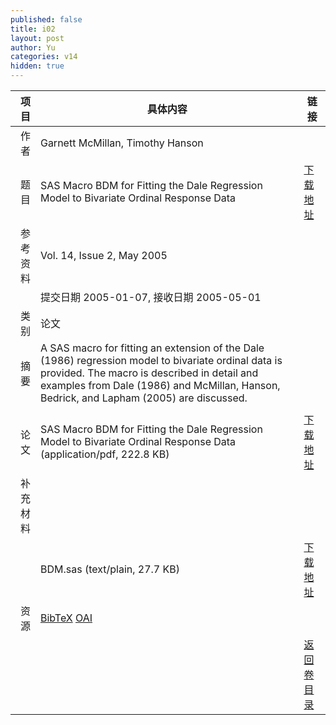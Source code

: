 ```yaml
---
published: false
title: i02
layout: post
author: Yu
categories: v14
hidden: true
---
```


| 项目 | 具体内容 | 链接 |
|---:|---|---|
| 作者 | Garnett McMillan, Timothy Hanson| |
| 题目 |SAS Macro BDM for Fitting the Dale Regression Model to Bivariate Ordinal Response Data | [下载地址](http://www.jstatsoft.org/v14/i02/paper) |
| 参考资料 |Vol. 14, Issue 2, May 2005 | |
| | 提交日期 2005-01-07, 接收日期 2005-05-01| | 
| 类别 | 论文| |
| 摘要 | A SAS macro for fitting an extension of the Dale (1986) regression model to bivariate ordinal data is provided. The macro is described in detail and examples from Dale (1986) and McMillan, Hanson, Bedrick, and Lapham (2005) are discussed. | |
 | |
| 论文 | SAS Macro BDM for Fitting the Dale Regression Model to Bivariate Ordinal Response Data  (application/pdf, 222.8 KB)| [下载地址](http://www.jstatsoft.org/v14/i02/paper) |
| 补充材料 | | |
| |BDM.sas  (text/plain, 27.7 KB)|  [下载地址](http://www.jstatsoft.org/v14/i02/supp/1) |
| 资源 | [BibTeX](http://www.jstatsoft.org/v14/i02/bibtex) [OAI](http://www.jstatsoft.org/oai?verb=GetRecord&identifier=oai.jstatsoft/v14/i02&prefix=oai_dc)| |
| |  | [返回卷目录]({{site.baseurl}}/volume/v14.html) |